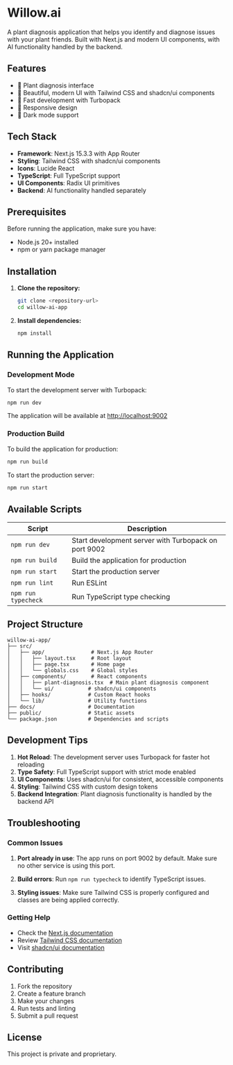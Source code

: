 # Willow.ai

A plant diagnosis application that helps you identify and diagnose issues with your plant friends. Built with Next.js and modern UI components, with AI functionality handled by the backend.

## Features

- 🌱 Plant diagnosis interface
- 🎨 Beautiful, modern UI with Tailwind CSS and shadcn/ui components
- 🚀 Fast development with Turbopack
- 📱 Responsive design
- 🌙 Dark mode support

## Tech Stack

- **Framework**: Next.js 15.3.3 with App Router
- **Styling**: Tailwind CSS with shadcn/ui components
- **Icons**: Lucide React
- **TypeScript**: Full TypeScript support
- **UI Components**: Radix UI primitives
- **Backend**: AI functionality handled separately

## Prerequisites

Before running the application, make sure you have:

- Node.js 20+ installed
- npm or yarn package manager

## Installation

1. **Clone the repository:**
   ```bash
   git clone <repository-url>
   cd willow-ai-app
   ```

2. **Install dependencies:**
   ```bash
   npm install
   ```

## Running the Application

### Development Mode

To start the development server with Turbopack:

```bash
npm run dev
```

The application will be available at [http://localhost:9002](http://localhost:9002)

### Production Build

To build the application for production:

```bash
npm run build
```

To start the production server:

```bash
npm run start
```

## Available Scripts

| Script | Description |
|--------|-------------|
| `npm run dev` | Start development server with Turbopack on port 9002 |
| `npm run build` | Build the application for production |
| `npm run start` | Start the production server |
| `npm run lint` | Run ESLint |
| `npm run typecheck` | Run TypeScript type checking |

## Project Structure

```
willow-ai-app/
├── src/
│   ├── app/               # Next.js App Router
│   │   ├── layout.tsx     # Root layout
│   │   ├── page.tsx       # Home page
│   │   └── globals.css    # Global styles
│   ├── components/        # React components
│   │   ├── plant-diagnosis.tsx  # Main plant diagnosis component
│   │   └── ui/           # shadcn/ui components
│   ├── hooks/            # Custom React hooks
│   └── lib/              # Utility functions
├── docs/                 # Documentation
├── public/               # Static assets
└── package.json          # Dependencies and scripts
```

## Development Tips

1. **Hot Reload**: The development server uses Turbopack for faster hot reloading
2. **Type Safety**: Full TypeScript support with strict mode enabled
3. **UI Components**: Uses shadcn/ui for consistent, accessible components
4. **Styling**: Tailwind CSS with custom design tokens
5. **Backend Integration**: Plant diagnosis functionality is handled by the backend API

## Troubleshooting

### Common Issues

1. **Port already in use**: The app runs on port 9002 by default. Make sure no other service is using this port.

2. **Build errors**: Run `npm run typecheck` to identify TypeScript issues.

3. **Styling issues**: Make sure Tailwind CSS is properly configured and classes are being applied correctly.

### Getting Help

- Check the [Next.js documentation](https://nextjs.org/docs)
- Review [Tailwind CSS documentation](https://tailwindcss.com/docs)
- Visit [shadcn/ui documentation](https://ui.shadcn.com/)

## Contributing

1. Fork the repository
2. Create a feature branch
3. Make your changes
4. Run tests and linting
5. Submit a pull request

## License

This project is private and proprietary.
